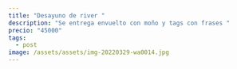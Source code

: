 ```yaml
---
title: "Desayuno de river "
description: "Se entrega envuelto con moño y tags con frases "
precio: "45000"
tags:
  - post
image: /assets/assets/img-20220329-wa0014.jpg
---
```

